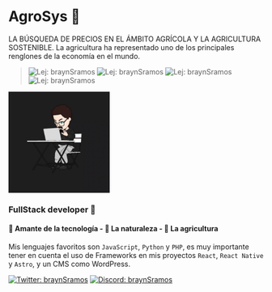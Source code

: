 # AgroSys 🌱
LA BÚSQUEDA DE PRECIOS EN EL ÁMBITO AGRÍCOLA Y LA AGRICULTURA SOSTENIBLE. La agricultura ha representado uno de los principales renglones de la economía en el mundo. 

> ![Lej: braynSramos](https://img.shields.io/badge/React_Native-20232A?style=for-the-badge&logo=react&logoColor=61DAFB)
> ![Lej: braynSramos](https://img.shields.io/badge/JavaScript-323330?style=for-the-badge&logo=javascript&logoColor=F7DF1E)
> ![Lej: braynSramos](https://img.shields.io/badge/TypeScript-007ACC?style=for-the-badge&logo=typescript&logoColor=white)
> ![Lej: braynSramos](https://img.shields.io/badge/Expo-1B1F23?style=for-the-badge&logo=expo&logoColor=white)

<!-- 
______                             _____                               
| ___ \                           /  ___|                              
| |_/ /_ __ __ _ _   _  __ _ _ __ \ `--. _ __ __ _ _ __ ___   ___  ___ 
| ___ \ '__/ _` | | | |/ _` | '_ \ `--. \ '__/ _` | '_ ` _ \ / _ \/ __|
| |_/ / | | (_| | |_| | (_| | | | /\__/ / | | (_| | | | | | | (_) \__ \
\____/|_|  \__,_|\__, |\__,_|_| |_\____/|_|  \__,_|_| |_| |_|\___/|___/
                  __/ |                                                
                 |___/                                                 
🤖 FullStack - Dev.web
👻 GitHub.com/brayanSramos
-->
 <img width="200px" src="https://github.com/brayanSramos/brayanSramos/blob/main/braynramos.gif" align="center" alt="BraynSramosAnimacion" />
 <h3>FullStack developer 👾</h3>
 <h4>🤖 Amante de la tecnología - 🦥 La naturaleza - 🌱 La agricultura</h4>

Mis lenguajes favoritos son `JavaScript`, `Python` y `PHP`, es muy importante tener en cuenta el uso de Frameworks en mis proyectos `React`, `React Native` y `Astro`, y un CMS como WordPress.

[![Twitter: braynSramos](https://img.shields.io/twitter/follow/BraynSRamos?style=social)](https://x.com/BraynSRamos)
[![Discord: braynSramos](https://img.shields.io/discord/729672926432985098?style=social&label=Discord&logo=discord)](https://discord.com/channels/@me)